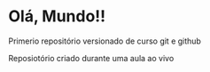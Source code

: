 # Olá, Mundo!!
Primerio repositório versionado de curso git e github

Reposiotório criado durante uma aula ao vivo
